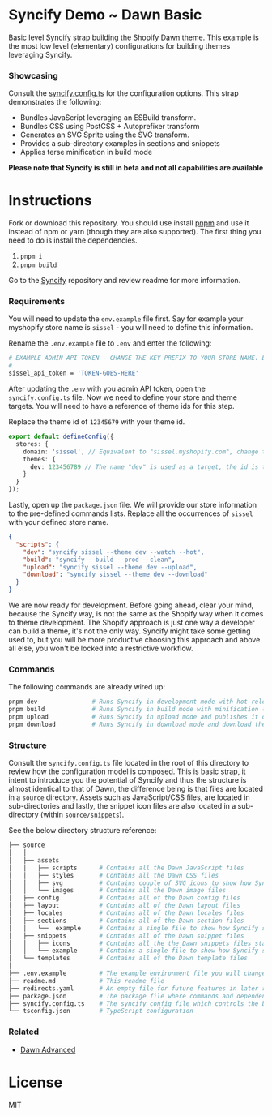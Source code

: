 # Syncify Demo ~ Dawn Basic

Basic level [Syncify](https://github.com/panoply/syncify) strap building the Shopify [Dawn](https://github.com/Shopify/dawn) theme. This example is the most low level (elementary) configurations for building themes leveraging Syncify.

### Showcasing

Consult the [syncify.config.ts](/syncify.config.ts) for the configuration options. This strap demonstrates the following:

- Bundles JavaScript leveraging an ESBuild transform.
- Bundles CSS using PostCSS + Autoprefixer transform
- Generates an SVG Sprite using the SVG transform.
- Provides a sub-directory examples in sections and snippets
- Applies terse minification in build mode

**Please note that Syncify is still in beta and not all capabilities are available**

# Instructions

Fork or download this repository. You should use install [pnpm](https://pnpm.js.org/en/cli/install) and use it instead of npm or yarn (though they are also supported). The first thing you need to do is install the dependencies.

1. `pnpm i`
2. `pnpm build`

Go to the [Syncify](https://github.com/panoply/syncify) repository and review readme for more information.

### Requirements

You will need to update the `env.example` file first. Say for example your myshopify store name is `sissel` - you will need to define this information.

Rename the `.env.example` file to `.env` and enter the following:

```bash
# EXAMPLE ADMIN API TOKEN - CHANGE THE KEY PREFIX TO YOUR STORE NAME. EX. my-store_api_token
#
sissel_api_token = 'TOKEN-GOES-HERE'
```

After updating the `.env` with you admin API token, open the `syncify.config.ts` file. Now we need to define your store and theme targets. You will need to have a reference of theme ids for this step.

Replace the theme id of `12345679` with your theme id.

```ts
export default defineConfig({
  stores: {
    domain: 'sissel', // Equivalent to "sissel.myshopify.com", change to your store name
    themes: {
      dev: 123456789 // The name "dev" is used as a target, the id is the theme id.
    }
  }
});
```

Lastly, open up the `package.json` file. We will provide our store information to the pre-defined commands lists. Replace all the occurrences of `sissel` with your defined store name.

```json
{
  "scripts": {
    "dev": "syncify sissel --theme dev --watch --hot",
    "build": "syncify --build --prod --clean",
    "upload": "syncify sissel --theme dev --upload",
    "download": "syncify sissel --theme dev --download"
  }
}
```

We are now ready for development. Before going ahead, clear your mind, because the Syncify way, is not the same as the Shopify way when it comes to theme development. The Shopify approach is just one way a developer can build a theme, it's not the only way. Syncify might take some getting used to, but you will be more productive choosing this approach and above all else, you won't be locked into a restrictive workflow.

### Commands

The following commands are already wired up:

```bash
pnpm dev               # Runs Syncify in development mode with hot reloads
pnpm build             # Runs Syncify in build mode with minification (terse)
pnpm upload            # Runs Syncify in upload mode and publishes it online
pnpm download          # Runs Syncify in download mode and download the theme
```

### Structure

Consult the `syncify.config.ts` file located in the root of this directory to review how the configuration model is composed. This is basic strap, it intent to introduce you the potential of Syncify and thus the structure is almost identical to that of Dawn, the difference being is that files are located in a `source` directory. Assets such as JavaScript/CSS files, are located in sub-directories and lastly, the snippet icon files are also located in a sub-directory (within `source/snippets`).

See the below directory structure reference:

```bash
├── source
│   │ 
│   ├── assets
│   │   ├── scripts      # Contains all the Dawn JavaScript files
│   │   ├── styles       # Contains all the Dawn CSS files
│   │   ├── svg          # Contains couple of SVG icons to show how Syncify Sprites work
│   │   └── images       # Contains all the Dawn image files
│   ├── config           # Contains all of the Dawn config files
│   ├── layout           # Contains all of the Dawn layout files
│   ├── locales          # Contains all of the Dawn locales files
│   ├── sections         # Contains all of the Dawn section files
│   │   └──  example     # Contains a single file to show how Syncify sub-directory sections work
│   ├── snippets         # Contains all of the Dawn snippet files
│   │   ├── icons        # Contains all the the Dawn snippets files starting with "icon."
│   │   └── example      # Contains a single file to show how Syncify sub-directory snippets work
│   └── templates        # Contains all of the Dawn template files
│ 
├── .env.example         # The example environment file you will change this to .env
├── readme.md            # This readme file
├── redirects.yaml       # An empty file for future features in later releases
├── package.json         # The package file where commands and dependencies are kept
├── syncify.config.ts    # The syncify config file which controls the build
└── tsconfig.json        # TypeScript configuration
```

### Related

- [Dawn Advanced](https://github.com/panoply/syncify-dawn-advanced)

# License

MIT
